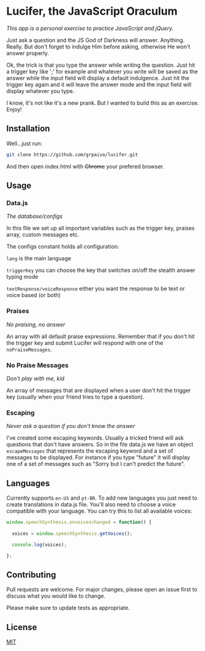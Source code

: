 # Lucifer, the JavaScript Oraculum

*This app is a personal exercise to practice JavaScript and jQuery.*

Just ask a question and the JS God of Darkness will answer. Anything. Really. But don't forget to indulge Him before asking, otherwise He won't answer properly.

Ok, the trick is that you type the answer while writing the question. Just hit a trigger key like ';' for example and whatever you write will be saved as the answer while the input field will display a default indulgence. Just hit the trigger key again and it will leave the answer mode and the input field will display whatever you type.

I know, it's not like it's a new prank. But I wanted to build this as an exercise. Enjoy!

## Installation

Well...just run:

```bash
git clone https://github.com/grpaiva/lucifer.git
```

And then open index.html with ~~Chrome~~ your prefered browser.

## Usage

### Data.js
*The database/configs*

In this file we set up all important variables such as the trigger key, praises array, custom messages etc.

The configs constant holds all configuration:

`lang` is the main language

`triggerKey` you can choose the key that switches on/off the stealth answer typing mode

`textResponse/voiceResponse` either you want the response to be text or voice based (or both)

### Praises
*No praising, no answer*

An array with all default praise expressions. Remember that if you don't hit the trigger key and submit Lucifer will respond with one of the `noPraiseMessages`.

### No Praise Messages
*Don't play with me, kid*

An array of messages that are displayed when a user don't hit the trigger key (usually when your friend tries to type a question).

### Escaping
*Never ask a question if you don't know the answer*

I've created some escaping keywords. Usually a tricked friend will ask questions that don't have answers. So in the file data.js we have an object `escapeMessages` that represents the escaping keyword and a set of messages to be displayed. For instance if you type "future" it will display one of a set of messages such as "Sorry but I can't predict the future".

## Languages
Currently supports `en-US` and `pt-BR`. To add new languages you just need to create translations in data.js file. You'll also need to choose a voice compatible with your language. You can try this to list all available voices:

```JavaScript
window.speechSynthesis.onvoiceschanged = function() {
  
  voices = window.speechSynthesis.getVoices();

  console.log(voices);

};
```

## Contributing
Pull requests are welcome. For major changes, please open an issue first to discuss what you would like to change.

Please make sure to update tests as appropriate.

## License
[MIT](https://choosealicense.com/licenses/mit/)